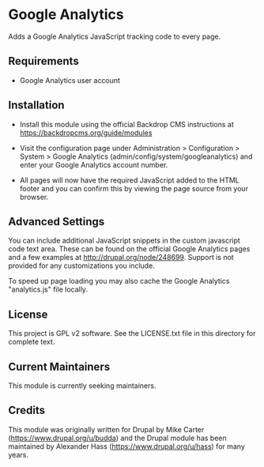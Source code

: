 Google Analytics
======================

Adds a Google Analytics JavaScript tracking code to every page.

Requirements
------------

* Google Analytics user account

Installation
------------

- Install this module using the official Backdrop CMS instructions at
  https://backdropcms.org/guide/modules

- Visit the configuration page under Administration > Configuration > System >
  Google Analytics (admin/config/system/googleanalytics) and enter your Google
  Analytics account number.

- All pages will now have the required JavaScript added to the HTML footer and 
  you can confirm this by viewing the page source from your browser.


Advanced Settings
-----------------

You can include additional JavaScript snippets in the custom javascript code
text area. These can be found on the official Google Analytics pages and a few
examples at http://drupal.org/node/248699. Support is not provided for any
customizations you include.

To speed up page loading you may also cache the Google Analytics "analytics.js"
file locally.

License
-------

This project is GPL v2 software. See the LICENSE.txt file in this directory for
complete text.

Current Maintainers
-------------------

This module is currently seeking maintainers.

Credits
-------

This module was originally written for Drupal by Mike Carter
(https://www.drupal.org/u/budda) and the Drupal module has been maintained by
Alexander Hass (https://www.drupal.org/u/hass) for many years.
